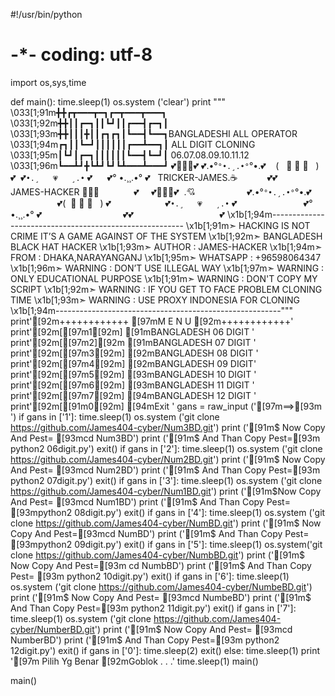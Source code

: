 #!/usr/bin/python
# -*- coding: utf-8

import os,sys,time

def main():
    time.sleep(1)
    os.system ('clear')
    print  """		
\033[1;91m╋╋┏┳━━━┳━┓┏━┳━━━┳━━━┓
\033[1;92m╋╋┃┃┏━┓┃┃┗┛┃┃┏━━┫┏━┓┃
\033[1;93m╋╋┃┃┃╋┃┃┏┓┏┓┃┗━━┫┗━━┓BANGLADESHI ALL OPERATOR 
\033[1;94m┏┓┃┃┗━┛┃┃┃┃┃┃┏━━┻━━┓┃    ALL DIGIT CLONING 
\033[1;95m┃┗┛┃┏━┓┃┃┃┃┃┃┗━━┫┗━┛┃    06.07.08.09.10.11.12
\033[1;96m┗━━┻┛╋┗┻┛┗┛┗┻━━━┻━━━┛
💕🍃🌹🍃💕
💕.•°``°•.¸.•°``°•.💕
   (   🍃 🌹 🍃   ) 💕
 💕`•.¸   💗   ¸.•` 💕 
     💕° •.¸¸.•° 💕   TRICKER-JAMES.☕
           💕💕         JAMES-HACKER 🍃🌻🍃
             💕     💕🍃🌹🍃💕  .💘
                    💕.•°``°•.¸.•°``°•.💕
                   💕(  🍃 🌹 🍃   ) 💕
                     💕`•.¸   💗   ¸.•` 💕
                          💕° •.¸¸.•° 💕
                                💕💕
                                  💕
\x1b[1;94m--------------------------------------------------------
\x1b[1;91m➣ HACKING IS NOT CRIME IT’S A GAME AGAINST OF THE SYSTEM 
\x1b[1;92m➣ BANGLADESH BLACK HAT HACKER
\x1b[1;93m➣     AUTHOR : JAMES-HACKER
\x1b[1;94m➣       FROM : DHAKA,NARAYANGANJ 
\x1b[1;95m➣   WHATSAPP : +96598064347
\x1b[1;96m➣    WARNING : DON’T USE ILLEGAL WAY
\x1b[1;97m➣    WARNING : ONLY EDUCATIONAL PURPOSE 
\x1b[1;91m➣    WARNING : DON'T COPY MY SCRIPT
\x1b[1;92m➣    WARNING : IF YOU GET TO FACE PROBLEM CLONING TIME
\x1b[1;93m➣    WARNING : USE PROXY INDONESIA FOR CLONING 
\x1b[1;94m--------------------------------------------------------"""
    print'[92m++++++++++++ [97mM E N U [92m++++++++++++'
    print'[92m[[97m1[92m] [91mBANGLADESH 06 DIGIT '
    print'[92m[[97m2][92m [91mBANGLADESH 07 DIGIT '
    print'[92m[[97m3[92m] [92mBANGLADESH 08 DIGIT '
    print'[92m[[97m4[92m] [92mBANGLADESH 09 DIGIT'
    print'[92m[[97m5[92m] [93mBANGLADESH 10 DIGIT '
    print'[92m[[97m6[92m] [93mBANGLADESH 11 DIGIT '
    print'[92m[[97m7[92m] [94mBANGLADESH 12 DIGIT '
    print'[92m[[91m0[92m] [94mExit '
    gans = raw_input ('[97m==>[93m ')
    if gans in ['1']:
        time.sleep(1)
        os.system ('git clone https://github.com/James404-cyber/Num3BD.git')
        print ('[91m$ Now Copy And Pest= [93mcd Num3BD')
        print ('[91m$ And Than Copy Pest=[93m python2 06digit.py')
        exit()
    if gans in ['2']:
        time.sleep(1)
        os.system ('git clone https://github.com/James404-cyber/Num2BD.git')
        print ('[91m$ Now Copy And Pest= [93mcd Num2BD')
        print ('[91m$ And Than Copy Pest=[93m python2 07digit.py')
        exit()
    if gans in ['3']:
        time.sleep(1)
        os.system ('git clone https://github.com/James404-cyber/Num1BD.git')
        print ('[91m$Now Copy And Pest= [93mcd Num1BD')
        print ('[91m$ And Than Copy Pest= [93mpython2 08digit.py')
        exit()
    if gans in ['4']:
        time.sleep(1)
        os.system ('git clone https://github.com/James404-cyber/NumBD.git')
        print ('[91m$ Now Copy And Pest=[93mcd NumBD')
        print ('[91m$ And Than Copy Pest= [93mpython2 09digit.py')
        exit()
    if gans in ['5']:
        time.sleep(1)
        os.system('git clone https://github.com/James404-cyber/NumbBD.git')
        print ('[91m$ Now Copy And Pest=[93m cd NumbBD')
        print ('[91m$ And Than Copy Pest= [93m python2 10digit.py')
        exit()
    if gans in ['6']:
        time.sleep(1)
        os.system ('git clone https://github.com/James404-cyber/NumbeBD.git')
        print ('[91m$ Now Copy And Pest= [93mcd NumbeBD')
        print ('[91m$ And Than Copy Pest=[93m python2 11digit.py')
        exit()
    if gans in ['7']:
        time.sleep(1)
        os.system ('git clone https://github.com/James404-cyber/NumberBD.git')
        print ('[91m$ Now Copy And Pest= [93mcd NumberBD')
        print ('[91m$ And Than Copy Pest=[93m python2 12digit.py')
        exit()
    if gans in ['0']:
        time.sleep(2)
        exit()
    else:
        time.sleep(1)
        print '[97m Pilih Yg Benar [92mGoblok . . .'
        time.sleep(1)
        main()

main()

